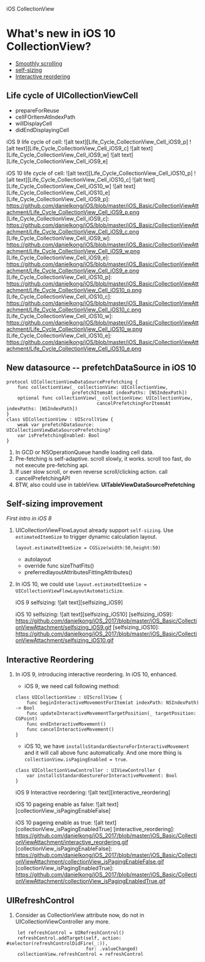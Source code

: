 iOS CollectionView

# What's new in iOS 10 CollectionView?

* [Smoothly scrolling](#life-cycle-of-uicollectionviewcell)
* [self-sizing](#self-sizing-improvement)
* [Interactive reordering](#interactive-reordering)

## Life cycle of UICollectionViewCell

* prepareForReuse
* cellFOrItemAtIndexPath
* willDisplayCell
* didEndDisplayingCell

iOS 9 life cycle of cell: 
![alt text][Life_Cycle_CollectionView_Cell_iOS9_p]
![alt text][Life_Cycle_CollectionView_Cell_iOS9_c]
![alt text][Life_Cycle_CollectionView_Cell_iOS9_w]
![alt text][Life_Cycle_CollectionView_Cell_iOS9_e]

iOS 10 life cycle of cell: 
![alt text][Life_Cycle_CollectionView_Cell_iOS10_p]
![alt text][Life_Cycle_CollectionView_Cell_iOS10_c]
![alt text][Life_Cycle_CollectionView_Cell_iOS10_w]
![alt text][Life_Cycle_CollectionView_Cell_iOS10_e]
[Life_Cycle_CollectionView_Cell_iOS9_p]: https://github.com/danielkong/iOS/blob/master/iOS_Basic/CollectionViewAttachment/Life_Cycle_CollectionView_Cell_iOS9_p.png
[Life_Cycle_CollectionView_Cell_iOS9_c]: https://github.com/danielkong/iOS/blob/master/iOS_Basic/CollectionViewAttachment/Life_Cycle_CollectionView_Cell_iOS9_c.png
[Life_Cycle_CollectionView_Cell_iOS9_w]: https://github.com/danielkong/iOS/blob/master/iOS_Basic/CollectionViewAttachment/Life_Cycle_CollectionView_Cell_iOS9_w.png
[Life_Cycle_CollectionView_Cell_iOS9_e]: https://github.com/danielkong/iOS/blob/master/iOS_Basic/CollectionViewAttachment/Life_Cycle_CollectionView_Cell_iOS9_e.png
[Life_Cycle_CollectionView_Cell_iOS10_p]: https://github.com/danielkong/iOS/blob/master/iOS_Basic/CollectionViewAttachment/Life_Cycle_CollectionView_Cell_iOS10_p.png
[Life_Cycle_CollectionView_Cell_iOS10_c]: https://github.com/danielkong/iOS/blob/master/iOS_Basic/CollectionViewAttachment/Life_Cycle_CollectionView_Cell_iOS10_c.png
[Life_Cycle_CollectionView_Cell_iOS10_w]: https://github.com/danielkong/iOS/blob/master/iOS_Basic/CollectionViewAttachment/Life_Cycle_CollectionView_Cell_iOS10_w.png
[Life_Cycle_CollectionView_Cell_iOS10_e]: https://github.com/danielkong/iOS/blob/master/iOS_Basic/CollectionViewAttachment/Life_Cycle_CollectionView_Cell_iOS10_e.png

## New datasource -- prefetchDataSource in iOS 10
```
protocol UICollectionViewDataSourcePrefetching {
    func collectionView(_ collectionView: UICollectionView,
                        prefetchItemsAt indexPaths: [NSIndexPath])
    optional func collectionView(_ collectionView: UICollectionView,
                                 cancelPrefetchingForItemsAt indexPaths: [NSIndexPath])
}
class UICollectionView : UIScrollView {
    weak var prefetchDataSource: UICollectionViewDataSourcePrefetching?
    var isPrefetchingEnabled: Bool
}
```

1. In GCD or NSOperationQueue handle loading cell data.
2. Pre-fetching is self-adaptive. scroll slowly, it works. scroll too fast, do not execute pre-fetching api.
3. If user slow scroll, or even reverse scroll/clicking action. call cancelPrefetchingAPI
4. BTW, also could use in tableView. **UITableViewDataSourcePrefetching** 

## Self-sizing improvement
_First intro in iOS 8_

1. UICollectionViewFlowLayout already support `self-sizing`. Use `estimatedItemSize` to trigger dynamic calculation layout. 
    ```
    layout.estimatedItemSize = CGSize(width:50,height:50)
    ```
    * autolayout
    * override func sizeThatFits()
    * preferredlayoutAttributesFittingAttributes()

2. In iOS 10, we could use `layout.estimatedItemSize = UICollectionViewFlowLayoutAutomaticSize`. 

    iOS 9 selfsizing: 
    ![alt text][selfsizing_iOS9]

    iOS 10 selfsizing: 
    ![alt text][selfsizing_iOS10]
[selfsizing_iOS9]: https://github.com/danielkong/iOS_2017/blob/master/iOS_Basic/CollectionViewAttachment/selfsizing_iOS9.gif
[selfsizing_iOS10]: https://github.com/danielkong/iOS_2017/blob/master/iOS_Basic/CollectionViewAttachment/selfsizing_iOS10.gif

## Interactive Reordering

1. In iOS 9, introducing interactive reordering. In iOS 10, enhanced.
    * iOS 9, we need call following method:
    
    ```
    class UICollectionView : UIScrollView {
        func beginInteractiveMovementForItem(at indexPath: NSIndexPath) -> Bool
        func updateInteractiveMovementTargetPosition(_ targetPosition: CGPoint)
        func endInteractiveMovement()
        func cancelInteractiveMovement()
    }
    ```

    * iOS 10, we have `installsStandardGestureForInteractiveMovement` and it will call above func automatically. And one more thing is `collectionView.isPagingEnabled = true`.
    
    ```
    class UICollectionViewController : UIViewController {
        var installsStandardGestureForInteractiveMovement: Bool
    }
    ```

    iOS 9 Interactive reordering: 
    ![alt text][interactive_reordering]

    iOS 10 pageing enable as false:
    ![alt text][collectionView_isPagingEnableFalse]

    iOS 10 pageing enable as true: 
    ![alt text][collectionView_isPagingEnabledTrue]
[interactive_reordering]: https://github.com/danielkong/iOS_2017/blob/master/iOS_Basic/CollectionViewAttachment/interactive_reordering.gif
[collectionView_isPagingEnableFalse]: https://github.com/danielkong/iOS_2017/blob/master/iOS_Basic/CollectionViewAttachment/collectionView_isPagingEnableFalse.gif
[collectionView_isPagingEnabledTrue]: https://github.com/danielkong/iOS_2017/blob/master/iOS_Basic/CollectionViewAttachment/collectionView_isPagingEnabledTrue.gif

## UIRefreshControl

1. Consider as CollectionView attribute now, do not in UICollectionViewController any more. 
```
    let refreshControl = UIRefreshControl()
    refreshControl.addTarget(self, action: #selector(refreshControlDidFire(_:)),
                             for: .valueChanged)
    collectionView.refreshControl = refreshControl
```


